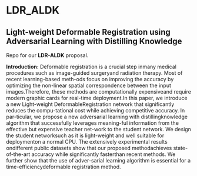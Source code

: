 # LDR_ALDK
## Light-weight Deformable Registration using Adversarial Learning with Distilling Knowledge

Repo for our **LDR-ALDK** proposal.

**Introduction:** 
Deformable  registration  is  a  crucial  step  inmany  medical  procedures  such  as  image-guided  surgeryand radiation therapy. Most of recent learning-based meth-ods focus on improving the accuracy by optimizing the non-linear  spatial  correspondence  between  the  input  images.Therefore,  these  methods  are  computationally  expensiveand require modern graphic cards for real-time deployment.In this paper, we introduce a new Light-weight DeformableRegistration network that significantly reduces the compu-tational cost while achieving competitive accuracy. In par-ticular, we propose a new adversarial learning with distillingknowledge algorithm that successfully leverages meaning-ful information from the effective but expensive teacher net-work to the student network. We design the student networksuch as it is light-weight and well suitable for deploymenton a normal CPU. The extensively experimental results ondifferent public datasets show that our proposed methodachieves state-of-the-art accuracy while significantly fasterthan recent methods. We further show that the use of adver-sarial  learning  algorithm  is  essential  for  a  time-efficiencydeformable  registration  method. 

